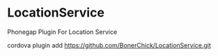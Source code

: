LocationService
===============

Phonegap Plugin For Location Service

cordova plugin add https://github.com/BonerChick/LocationService.git
